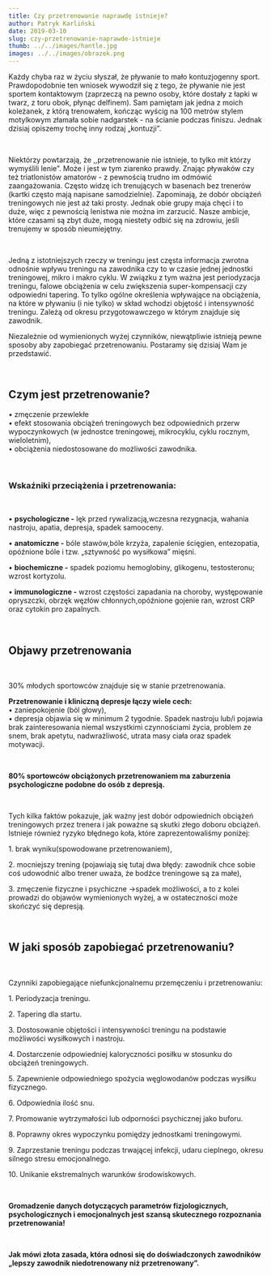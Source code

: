 ```yaml
---
title: Czy przetrenowanie naprawdę istnieje?
author: Patryk Karliński
date: 2019-03-10
slug: czy-przetrenowanie-naprawde-istnieje
thumb: ../../images/hantle.jpg
images: ../../images/obrazek.png
---
```


Każdy chyba raz w życiu słyszał, że pływanie to mało kontuzjogenny sport. Prawdopodobnie ten wniosek wywodził się z tego, że pływanie nie jest sportem kontaktowym (zaprzeczą na pewno osoby, które dostały z łapki w twarz, z toru obok, płynąc delfinem). Sam pamiętam jak jedna z moich koleżanek, z którą trenowałem, kończąc wyścig na 100 metrów stylem motylkowym złamała sobie nadgarstek - na ścianie podczas finiszu. Jednak dzisiaj opiszemy trochę inny rodzaj „kontuzji”.

<p>&nbsp;</p>

Niektórzy powtarzają, że ,,przetrenowanie nie istnieje, to tylko mit którzy wymyślili lenie”. Może i jest w tym ziarenko prawdy. Znając pływaków czy też triatlonistów amatorów - z pewnością trudno im odmówić zaangażowania. Często widzę ich trenujących w basenach bez trenerów (kartki często mają napisane samodzielnie). Zapominają, że dobór obciążeń treningowych nie jest aż taki prosty. Jednak obie grupy maja chęci i to duże, więc z pewnością lenistwa nie można im zarzucić. Nasze ambicje, które czasami są zbyt duże, mogą niestety odbić się na zdrowiu, jeśli trenujemy w sposób nieumiejętny.

<p>&nbsp;</p>

Jedną z istotniejszych rzeczy w treningu jest częsta informacja zwrotna odnośnie wpływu treningu na zawodnika czy to w czasie jednej jednostki treningowej, mikro i makro cyklu. W związku z tym ważna jest periodyzacja treningu, falowe obciążenia w celu zwiększenia super-kompensacji czy odpowiedni tapering. To tylko ogólne określenia wpływające na obciążenia, na które w pływaniu (i nie tylko) w skład wchodzi objętość i intensywność treningu. Zależą od okresu przygotowawczego w którym znajduje się zawodnik.

Niezależnie od wymienionych wyżej czynników, niewątpliwie istnieją pewne sposoby aby zapobiegać przetrenowaniu. Postaramy się dzisiaj Wam je przedstawić.

<p>&nbsp;</p>

## **Czym jest przetrenowanie?**

• zmęczenie przewlekłe<br>
• efekt stosowania obciążeń treningowych bez odpowiednich przerw wypoczynkowych (w jednostce treningowej, mikrocyklu, cyklu rocznym, wieloletnim),<br>
• obciążenia niedostosowane do możliwości zawodnika.

<p>&nbsp;</p>

### **Wskaźniki przeciążenia i przetrenowania:**

<p>&nbsp;</p>

• **psychologiczne -** lęk przed rywalizacją,wczesna rezygnacja, wahania nastroju, apatia, depresja, spadek samooceny.

• **anatomiczne -** bóle stawów,bóle krzyża, zapalenie ścięgien, entezopatia, opóźnione bóle i tzw. „sztywność po wysiłkowa” mięśni.

• **biochemiczne -** spadek poziomu hemoglobiny, glikogenu, testosteronu; wzrost kortyzolu.

• **immunologiczne -** wzrost częstości zapadania na choroby, występowanie opryszczki, obrzęk węzłów chłonnych,opóźnione gojenie ran, wzrost CRP oraz cytokin pro zapalnych.

<p>&nbsp;</p>

## **Objawy przetrenowania**

<p>&nbsp;</p>

30% młodych sportowców znajduje się w stanie przetrenowania.

**Przetrenowanie i kliniczną depresje łączy wiele cech:**  
• zaniepokojenie (ból głowy),  
• depresja objawia się w minimum 2 tygodnie. Spadek nastroju lub/i pojawia brak zainteresowania niemal wszystkimi czynnościami życia, problem ze snem, brak apetytu, nadwrażliwość, utrata masy ciała oraz spadek motywacji.

<p>&nbsp;</p>

**80% sportowców obciążonych przetrenowaniem ma zaburzenia psychologiczne podobne do osób z depresją.**

<p>&nbsp;</p>

Tych kilka faktów pokazuje, jak ważny jest dobór odpowiednich obciążeń treningowych przez trenera i jak poważne są skutki złego doboru obciążeń. Istnieje również ryzyko błędnego koła, które zaprezentowaliśmy poniżej:

1\. brak wyniku(spowodowane przetrenowaniem),

2\. mocniejszy trening (pojawiają się tutaj dwa błędy: zawodnik chce sobie coś udowodnić albo trener uważa, że bodźce treningowe są za małe),

3\. zmęczenie fizyczne i psychiczne →spadek możliwości, a to z kolei prowadzi do objawów wymienionych wyżej, a w ostateczności może skończyć się depresją.

<p>&nbsp;</p>

## **W jaki sposób zapobiegać przetrenowaniu?**

<p>&nbsp;</p>

Czynniki zapobiegające niefunkcjonalnemu przemęczeniu i przetrenowaniu:

1\. Periodyzacja treningu.

2\. Tapering dla startu.

3\. Dostosowanie objętości i intensywności treningu na podstawie możliwości wysiłkowych i nastroju.

4\. Dostarczenie odpowiedniej kaloryczności posiłku w stosunku do obciążeń treningowych.

5\. Zapewnienie odpowiedniego spożycia węglowodanów podczas wysiłku fizycznego.

6\. Odpowiednia ilość snu.

7\. Promowanie wytrzymałości lub odporności psychicznej jako buforu.

8\. Poprawny okres wypoczynku pomiędzy jednostkami treningowymi.

9\. Zaprzestanie treningu podczas trwającej infekcji, udaru cieplnego, okresu silnego stresu emocjonalnego.

10\. Unikanie ekstremalnych warunków środowiskowych.

<p>&nbsp;</p>

**Gromadzenie danych dotyczących parametrów fizjologicznych, psychologicznych i emocjonalnych jest szansą skutecznego rozpoznania przetrenowania!**

<p>&nbsp;</p>

**Jak mówi złota zasada, która odnosi się do doświadczonych zawodników „lepszy zawodnik niedotrenowany niż przetrenowany”.**
